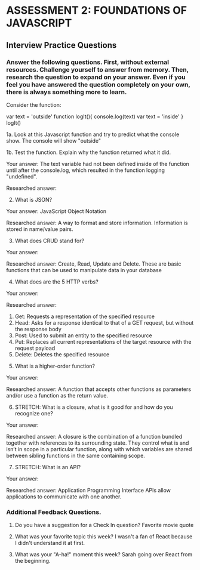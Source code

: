 # ASSESSMENT 2: FOUNDATIONS OF JAVASCRIPT
## Interview Practice Questions

### Answer the following questions. First, without external resources. Challenge yourself to answer from memory. Then, research the question to expand on your answer. Even if you feel you have answered the question completely on your own, there is always something more to learn.

Consider the function:

var text = 'outside'
function logIt(){
  console.log(text)
  var text = 'inside'
}
logIt()


1a. Look at this Javascript function and try to predict what the console show.
The console will show "outside"


1b. Test the function. Explain why the function returned what it did.

  Your answer:
  The text variable had not been defined inside of the function until after the console.log, which resulted in the function logging "undefined".

  Researched answer:


2. What is JSON?

  Your answer:
  JavaScript Object Notation

  Researched answer:
  A way to format and store information.
  Information is stored in name/value pairs.


3. What does CRUD stand for?

  Your answer:

  Researched answer:
  Create, Read, Update and Delete.
  These are basic functions that can be used to manipulate data in your database


4. What does are the 5 HTTP verbs?

  Your answer:

  Researched answer:
  1) Get: Requests a representation of the specified resource
  2) Head: Asks for a response identical to that of a GET request, but without the response body 
  3) Post: Used to submit an entity to the specified resource
  4) Put: Replaces all current representations of the target resource with the request payload
  5) Delete: Deletes the specified resource


5. What is a higher-order function?

  Your answer:

  Researched answer:
  A function that accepts other functions as parameters and/or use a function as the return value.

6. STRETCH: What is a closure, what is it good for and how do you recognize one?

  Your answer:

  Researched answer:
  A closure is the combination of a function bundled together with references to its surrounding state.
  They control what is and isn’t in scope in a particular function, along with which variables are shared between sibling functions in the same containing scope.
  

7. STRETCH: What is an API?

  Your answer:

  Researched answer:
  Application Programming Interface
  APIs allow applications to communicate with one another.


### Additional Feedback Questions.

1. Do you have a suggestion for a Check In question?
Favorite movie quote


2. What was your favorite topic this week?
I wasn't a fan of React because I didn't understand it at first.


3. What was your "A-ha!" moment this week?
Sarah going over React from the beginning.